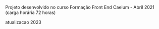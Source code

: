 Projeto desenvolvido no curso Formação Front End Caelum - Abril 2021 (carga horária 72 horas)

atualizacao 2023